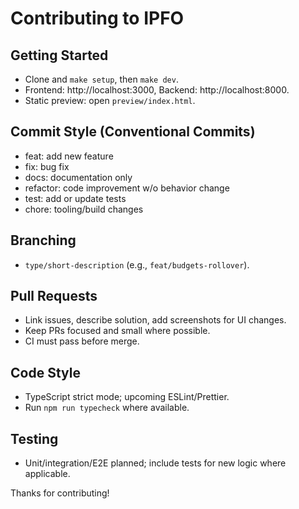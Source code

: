 # Contributing to IPFO

## Getting Started
- Clone and `make setup`, then `make dev`.
- Frontend: http://localhost:3000, Backend: http://localhost:8000.
- Static preview: open `preview/index.html`.

## Commit Style (Conventional Commits)
- feat: add new feature
- fix: bug fix
- docs: documentation only
- refactor: code improvement w/o behavior change
- test: add or update tests
- chore: tooling/build changes

## Branching
- `type/short-description` (e.g., `feat/budgets-rollover`).

## Pull Requests
- Link issues, describe solution, add screenshots for UI changes.
- Keep PRs focused and small where possible.
- CI must pass before merge.

## Code Style
- TypeScript strict mode; upcoming ESLint/Prettier.
- Run `npm run typecheck` where available.

## Testing
- Unit/integration/E2E planned; include tests for new logic where applicable.

Thanks for contributing!
